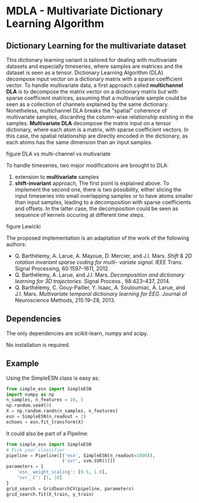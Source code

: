 # MDLA - Multivariate Dictionary Learning Algorithm

<!---
[![Coverage Status](https://coveralls.io/repos/sylvchev/mdla/badge.svg?branch=master&service=github)](https://coveralls.io/github/sylvchev/mdla?branch=master)
[![Travis CI](https://travis-ci.org/sylvchev/mdla.svg?branch=master)](https://travis-ci.org/sylvchev/mdla)
[![Code Climate](https://codeclimate.com/github/sylvchev/mdla/badges/gpa.svg)](https://codeclimate.com/github/sylvchev/mdla)
-->

## Dictionary Learning for the multivariate dataset

This dictionary learning variant is tailored for dealing with
multivariate datasets and especially timeseries, where samples are
matrices and the dataset is seen as a tensor.
Dictionary Learning Algorithm (DLA) decompose input vector on
a dictionary matrix with a sparse coefficient vector. To handle
multivariate data, a first approach called **multichannel DLA** is to
decompose the matrix vector on a dictionary matrix but with sparse
coefficient matrices, assuming that a multivariate sample could be
seen as a collection of channels explained by the same dictionary.
Nonetheless, multichannel DLA breaks the "spatial" coherence of
multivariate samples, discarding the column-wise relationship
existing in the samples. **Multivariate DLA** decompose the matrix
input on a tensor dictionary, where each atom is a matrix, with sparse
coefficient vectors. In this case, the spatial relationship are
directly encoded in the dictionary, as each atoms has the same
dimension than an input samples.

figure DLA vs multi-channel vs mutivariate

To handle timeseries, two major modifications are brought to DLA:
1. extension to **multivariate** samples
2. **shift-invariant** approach, 
The first point is explained above.  To implement the second one,
there is two possibility, either slicing the input timeseries into
small overlapping samples or to have atoms smaller than input samples,
leading to a decomposition with sparse coefficients and offsets. In
the latter case, the decomposition could be seen as sequence of
kernels occuring at different time steps.

figure Lewicki

The proposed implementation is an adaptation of the work of the
following authors:
- Q. Barthélemy, A. Larue, A. Mayoue, D. Mercier, and
  J.I. Mars. *Shift & 2D rotation invariant sparse coding for multi-
  variate signal*. IEEE Trans. Signal Processing, 60:1597–1611, 2012.
- Q. Barthélemy, A. Larue, and J.I. Mars. *Decomposition and
  dictionary learning for 3D trajectories*. Signal Process.,
  98:423–437, 2014.
- Q. Barthélemy, C. Gouy-Pailler, Y. Isaac, A. Souloumiac, A. Larue,
  and J.I. Mars. *Multivariate temporal dictionary learning for
  EEG*. Journal of Neuroscience Methods, 215:19–28, 2013.

## Dependencies

The only dependencies are scikit-learn, numpy and scipy.

No installation is required.

## Example

Using the SimpleESN class is easy as:

```python
from simple_esn import SimpleESN
import numpy as np
n_samples, n_features = 10, 5
np.random.seed(0)
X = np.random.randn(n_samples, n_features)
esn = SimpleESN(n_readout = 2)
echoes = esn.fit_transform(X)
```

It could also be part of a Pipeline:

```python
from simple_esn import SimpleESN
# Pick your classifier
pipeline = Pipeline([('esn', SimpleESN(n_readout=1000)),
                     ('svr', svm.SVR())])
parameters = {
    'esn__weight_scaling': [0.5, 1.0],
    'svr__C': [1, 10]
}
grid_search = GridSearchCV(pipeline, parameters)
grid_search.fit(X_train, y_train)
```
